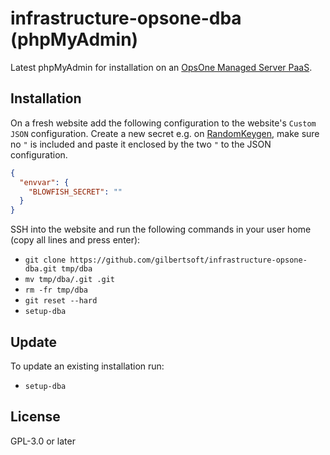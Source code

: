 # infrastructure-opsone-dba (phpMyAdmin)

Latest phpMyAdmin for installation on an [OpsOne Managed Server PaaS](https://opsone.ch/hosting/managed-server).

## Installation

On a fresh website add the following configuration to the website's
`Custom JSON` configuration. Create a new secret e.g. on
[RandomKeygen](https://randomkeygen.com/#504_wpa), make sure no `"` is
included and paste it enclosed by the two `"` to the JSON configuration.

```json
{
  "envvar": {
    "BLOWFISH_SECRET": ""
  }
}
```

SSH into the website and run the following commands in your user home (copy
all lines and press enter):

* `git clone https://github.com/gilbertsoft/infrastructure-opsone-dba.git tmp/dba`
* `mv tmp/dba/.git .git`
* `rm -fr tmp/dba`
* `git reset --hard`
* `setup-dba`

## Update

To update an existing installation run:

* `setup-dba`

## License

GPL-3.0 or later
